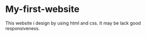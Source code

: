 # My-first-website
This website i design by using html and css. It may be lack good responsiveness.

